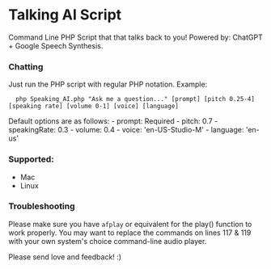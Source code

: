 # Talking AI Script

Command Line PHP Script that that talks back to you! Powered by: ChatGPT + Google Speech Synthesis. 

### Chatting

Just run the PHP script with regular PHP notation. Example:

      php Speaking_AI.php "Ask me a question..." [prompt] [pitch 0.25-4] [speaking rate] [volume 0-1] [voice] [language]
      
Default options are as follows:
    - prompt: Required
    - pitch: 0.7
    - speakingRate: 0.3
    - volume: 0.4
    - voice: 'en-US-Studio-M'
    - language: 'en-us'
    
### Supported:
 - Mac
 - Linux
 
### Troubleshooting
 Please make sure you have `afplay` or equivalent for the play() function to work properly. You may want to replace the commands on lines 117 & 119 with your own system's choice command-line audio player.
    
Please send love and feedback! :)

